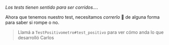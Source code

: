 _Los tests tienen sentido para ser corridos..._. 

Ahora que tenemos nuestro test, necesitamos _correrlo_ :running: de alguna forma para saber si rompe o no. 

> Llamá a `TestPositivometro#test_positivo` para ver cómo anda lo que desarrolló Carlos